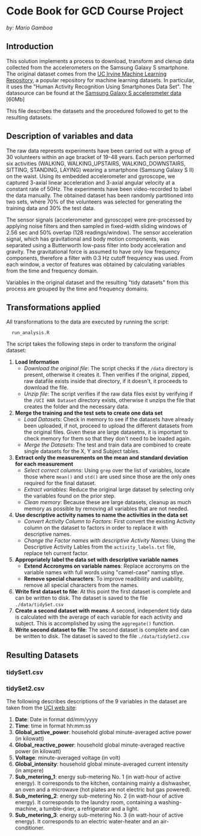 Code Book for GCD Course Project
==================
<i>by: Mario Gamboa</i>

## Introduction

This solution implements a process to download, transform and clenup data collected from the accelerometers on the Samsung Galaxy S smartphone. The original dataset comes from the [UC Irvine Machine
Learning Repository](http://archive.ics.uci.edu/ml/), a popular repository for machine learning
datasets. In particular, it uses the "Human Activity Recognition Using Smartphones Data Set". The datasource can be found at the [Samsung Galaxy S accelerometer data](https://d396qusza40orc.cloudfront.net/getdata%2Fprojectfiles%2FUCI%20HAR%20Dataset.zip) [60Mb]

This file describes the datasets and the procedured followed to get to the resulting datasets.


## Description of variables and data

The raw data represnts experiments have been carried out with a group of 30 volunteers within an age bracket of 19-48 years. Each person performed six activities (WALKING, WALKING_UPSTAIRS, WALKING_DOWNSTAIRS, SITTING, STANDING, LAYING) wearing a smartphone (Samsung Galaxy S II) on the waist. Using its embedded accelerometer and gyroscope, we captured 3-axial linear acceleration and 3-axial angular velocity at a constant rate of 50Hz. The experiments have been video-recorded to label the data manually. The obtained dataset has been randomly partitioned into two sets, where 70% of the volunteers was selected for generating the training data and 30% the test data.

The sensor signals (accelerometer and gyroscope) were pre-processed by applying noise filters and then sampled in fixed-width sliding windows of 2.56 sec and 50% overlap (128 readings/window). The sensor acceleration signal, which has gravitational and body motion components, was separated using a Butterworth low-pass filter into body acceleration and gravity. The gravitational force is assumed to have only low frequency components, therefore a filter with 0.3 Hz cutoff frequency was used. From each window, a vector of features was obtained by calculating variables from the time and frequency domain. 

Variables in the original dataset and the resulting "tidy datasets" from this process are grouped by the time and frequency domains.


## Transformations applied

All transformations to the data are executed by running the script:

      run_analysis.R

The script takes the following steps in order to transform the original dataset:

1.    **Load Information**
      * _Download the original file_: The script checks if the `/data` directory is present, otherwise it creates it. Then verifies if the original, zipped, raw datafile exists inside that directory, if it doesn't, it proceeds to download the file.
      * _Unzip file_: The script verifies if the raw data files exist by verifying if the `/UCI HAR Dataset` directory exists, otherwise it unzips the file that creates the folder and the necessary data.
2.    **Merge the training and the test sets to create one data set**
      * _Load Datasets_: Check in memory to see if the datasets have already been uploaded, if not, proceed to upload the different datasets from the original files. Given these are large datasetns, it is important to check memory for them so that they don't need to be loaded again.
      * _Merge the Datasets_: The test and train data are combined to create single datasets for the X, Y and Subject tables.
3.    **Extract only the measurements on the mean and standard deviation for each measurement**
      * _Select correct columns_: Using `grep` over the list of variables, locate those where `mean()` and `std()` are used since those are the only ones required for the final dataset.
      * _Extract variables_: Reduce the original large dataset by selecting only the variables found on the prior step.
      * _Clean memory_: Because these are large datasets, cleanup as much memory as possible by removing all variables that are not needed.
4.    **Use descriptive activity names to name the activities in the data set**
      * _Convert Activity Column to Factors_: First convert the existing Activity column on the dataset to factors in order to replace it with descriptive names.
      * _Change the Factor names with descriptive Activity Names_: Using the Descriptive Activity Lables from the `activity_labels.txt` file, replace teh current factor.
5.    **Appropriately label the data set with descriptive variable names**
      * <b>Extend Accronyms on variable names</b>: Replace accronyms on the variable names with full words using "camel-case" naming stlye.<br>
      * <b>Remove special characters</b>: To improve readibility and usability, remove all special characters from the names.
6.    **Write first dataset to file**: At this point the first dataset is complete and can be written to disk. The dataset is saved to the file `./data/tidySet.csv`
7.    **Create a second dataset with means**: A second, independent tidy data is calculated with the average of each variable for each activity and subject. This is accomplished by using the `aggregate()` function.
8.    **Write second dataset to file**: The second dataset is complete and can be written to disk. The dataset is saved to the file `./data/tidySet2.csv`


## Resulting Datasets

### tidySet1.csv

### tidySet2.csv


The following describes descriptions of the 9 variables in the dataset are taken
from
the <a href="https://archive.ics.uci.edu/ml/datasets/Individual+household+electric+power+consumption">UCI
web site</a>:

<ol>
<li><b>Date</b>: Date in format dd/mm/yyyy </li>
<li><b>Time</b>: time in format hh:mm:ss </li>
<li><b>Global_active_power</b>: household global minute-averaged active power (in kilowatt) </li>
<li><b>Global_reactive_power</b>: household global minute-averaged reactive power (in kilowatt) </li>
<li><b>Voltage</b>: minute-averaged voltage (in volt) </li>
<li><b>Global_intensity</b>: household global minute-averaged current intensity (in ampere) </li>
<li><b>Sub_metering_1</b>: energy sub-metering No. 1 (in watt-hour of active energy). It corresponds to the kitchen, containing mainly a dishwasher, an oven and a microwave (hot plates are not electric but gas powered). </li>
<li><b>Sub_metering_2</b>: energy sub-metering No. 2 (in watt-hour of active energy). It corresponds to the laundry room, containing a washing-machine, a tumble-drier, a refrigerator and a light. </li>
<li><b>Sub_metering_3</b>: energy sub-metering No. 3 (in watt-hour of active energy). It corresponds to an electric water-heater and an air-conditioner.</li>
</ol>
